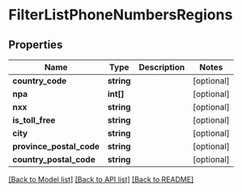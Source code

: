 # FilterListPhoneNumbersRegions

## Properties
Name | Type | Description | Notes
------------ | ------------- | ------------- | -------------
**country_code** | **string** |  | [optional] 
**npa** | **int[]** |  | [optional] 
**nxx** | **string** |  | [optional] 
**is_toll_free** | **string** |  | [optional] 
**city** | **string** |  | [optional] 
**province_postal_code** | **string** |  | [optional] 
**country_postal_code** | **string** |  | [optional] 

[[Back to Model list]](../README.md#documentation-for-models) [[Back to API list]](../README.md#documentation-for-api-endpoints) [[Back to README]](../README.md)


